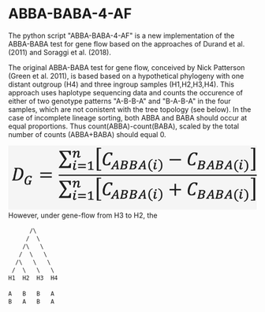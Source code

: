 # ABBA-BABA-4-AF

The python script "ABBA-BABA-4-AF" is a new implementation of the ABBA-BABA test for gene flow based on the approaches of Durand et al. (2011) and Soraggi et al. (2018).

The original ABBA-BABA test for gene flow, conceived by Nick Patterson (Green et al. 2011), is based based on a hypothetical phylogeny with one distant outgroup (H4) and three ingroup samples (H1,H2,H3,H4). This approach uses haplotype sequencing data and counts the occurence of either of two genotype patterns "A-B-B-A" and "B-A-B-A" in the four samples, which are not conistent with the tree topology (see below). In the case of incomplete lineage sorting, both ABBA and BABA should occur at equal proportions. Thus count(ABBA)-count(BABA), scaled by the total number of counts (ABBA+BABA) should equal 0. 

![Pattersons D](/images/DG.png)
However,  under gene-flow from H3 to H2, the





          /\
         /  \
        /\   \
       /  \   \
      /\   \   \
     /  \   \   \
    H1  H2  H3  H4
    
    A   B   B   A
    B   A   B   A
